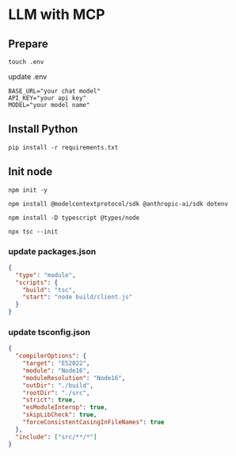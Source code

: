# LLM with MCP

## Prepare

`touch .env`

update .env

```env
BASE_URL="your chat model"
API_KEY="your api key"
MODEL="your model name"
```

## Install Python

`pip install -r requirements.txt`

## Init node

`npm init -y`

`npm install @modelcontextprotocol/sdk @anthropic-ai/sdk dotenv`

`npm install -D typescript @types/node`

`npx tsc --init`

### update packages.json

```json
{
  "type": "module",
  "scripts": {
    "build": "tsc",
    "start": "node build/client.js"
  }
}
```

### update tsconfig.json

```json
{
  "compilerOptions": {
    "target": "ES2022",
    "module": "Node16",
    "moduleResolution": "Node16",
    "outDir": "./build",
    "rootDir": "./src",
    "strict": true,
    "esModuleInterop": true,
    "skipLibCheck": true,
    "forceConsistentCasingInFileNames": true
  },
  "include": ["src/**/*"]
}
```
